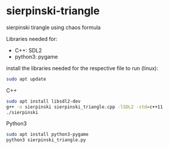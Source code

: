 # sierpinski-triangle
sierpinski tirangle using chaos formula

Libraries needed for:
- C++: SDL2
- python3: pygame

install the libraries needed for the respective file to run (linux):
```bash
sudo apt update
```
C++
```bash
sudo apt install libsdl2-dev
g++ -o sierpinski sierpinski_triangle.cpp -lSDL2 -std=c++11
./sierpinski
```
Python3
```bash
sudo apt install python3-pygame
python3 sierpinski_triangle.py
```